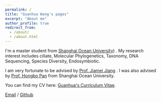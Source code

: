 ```yaml
---
permalink: /
title: "Guanhua Wang's pages"
excerpt: "About me"
author_profile: true
redirect_from: 
  - /about/
  - /about.html
---
```


I'm a master student from [Shanghai Ocean University](https://www.shou.edu.cn/)) . My research interest includes ciliate, Molecular Phylogenetics, Taxonomy, DNA Sequencing, Species Diversity, Endosymbiotic.

I am very fortunate to be advised by  [Prof. Jiamei Jiang](https://www.researchgate.net/profile/Jiamei-Jiang) . I was also advised by [Prof. Hongbo Pan](https://www.researchgate.net/profile/Hongbo-Pan-3) from Shanghai Ocean University.

You can find my CV here: [Guanhua's Curriculum Vitae](../assets/Curriculum_Vitae.pdf).

[Email](你的邮箱) / [Github](guanhua-wang.github.io) 
